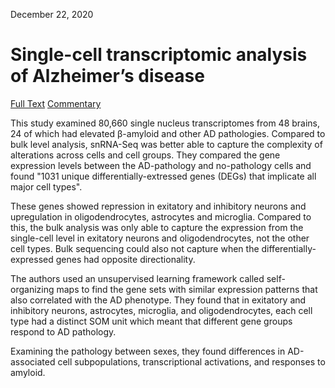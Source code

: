 December 22, 2020

# Single-cell transcriptomic analysis of Alzheimer’s disease

[Full Text](https://www.ncbi.nlm.nih.gov/pmc/articles/PMC6865822/)
[Commentary](https://www.ncbi.nlm.nih.gov/pubmed/31216459)

This study examined 80,660 single nucleus transcriptomes from 48 brains, 24 of
which had elevated β-amyloid and other AD pathologies. 
Compared to bulk level analysis, snRNA-Seq was better able to capture the
complexity of alterations across cells and cell groups. 
They compared the gene expression levels between the AD-pathology and
no-pathology cells and found "1031 unique differentially-extressed genes (DEGs)
that implicate all major cell types". 

These genes showed repression in exitatory and inhibitory neurons and
upregulation in oligodendrocytes, astrocytes and microglia.  Compared to this,
the bulk analysis was only able to capture the expression from the single-cell
level in exitatory neurons and oligodendrocytes, not the other cell types. Bulk
sequencing could also not capture when the differentially-expressed genes had
opposite directionality.

The authors used an unsupervised learning framework called self-organizing maps
to find the gene sets with similar expression patterns that also correlated with
the AD phenotype. They found that in exitatory and inhibitory neurons,
astrocytes, microglia, and oligodendrocytes, each cell type had a distinct SOM
unit which meant that different gene groups respond to AD pathology.

Examining the pathology between sexes, they found differences in AD-associated
cell subpopulations, transcriptional activations, and responses to amyloid.
